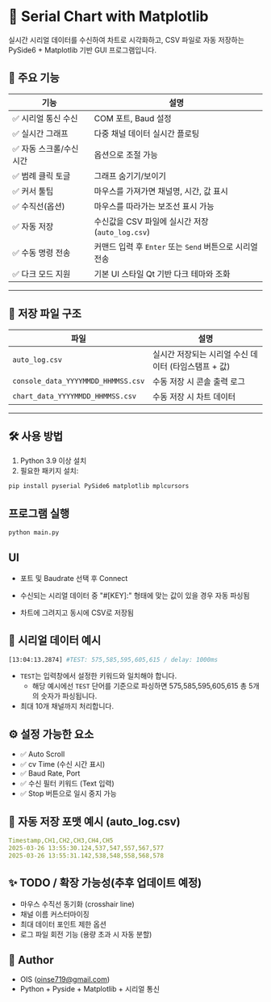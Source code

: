 # 📡 Serial Chart with Matplotlib

실시간 시리얼 데이터를 수신하여 차트로 시각화하고, CSV 파일로 자동 저장하는 PySide6 + Matplotlib 기반 GUI 프로그램입니다.



## 🚀 주요 기능

| 기능 | 설명 |
|------|------|
| ✅ 시리얼 통신 수신 | COM 포트, Baud 설정 |
| ✅ 실시간 그래프 | 다중 채널 데이터 실시간 플로팅 |
| ✅ 자동 스크롤/수신 시간 | 옵션으로 조절 가능 |
| ✅ 범례 클릭 토글 | 그래프 숨기기/보이기 |
| ✅ 커서 툴팁 | 마우스를 가져가면 채널명, 시간, 값 표시 |
| ✅ 수직선(옵션) | 마우스를 따라가는 보조선 표시 가능 |
| ✅ 자동 저장 | 수신값을 CSV 파일에 실시간 저장 (`auto_log.csv`) |
| ✅ 수동 명령 전송 | 커맨드 입력 후 `Enter` 또는 `Send` 버튼으로 시리얼 전송 |
| ✅ 다크 모드 지원 | 기본 UI 스타일 Qt 기반 다크 테마와 조화 |

---

## 📂 저장 파일 구조

| 파일 | 설명 |
|------|------|
| `auto_log.csv` | 실시간 저장되는 시리얼 수신 데이터 (타임스탬프 + 값) |
| `console_data_YYYYMMDD_HHMMSS.csv` | 수동 저장 시 콘솔 출력 로그 |
| `chart_data_YYYYMMDD_HHMMSS.csv` | 수동 저장 시 차트 데이터 |

---

## 🛠 사용 방법

1. Python 3.9 이상 설치
2. 필요한 패키지 설치:

```bash
pip install pyserial PySide6 matplotlib mplcursors
```

## 프로그램 실행
```bash
python main.py
```

## UI

- 포트 및 Baudrate 선택 후 Connect

- 수신되는 시리얼 데이터 중 "#[KEY]:" 형태에 맞는 값이 있을 경우 자동 파싱됨

- 차트에 그려지고 동시에 CSV로 저장됨

## 🧪 시리얼 데이터 예시
```bash
[13:04:13.2874] #TEST: 575,585,595,605,615 / delay: 1000ms
```
- `TEST`는 입력창에서 설정한 키워드와 일치해야 합니다.
  - 해당 예시에선 `TEST` 단어를 기준으로 파싱하면 575,585,595,605,615 총 5개의 숫자가 파싱됩니다.
- 최대 10개 채널까지 처리합니다.

## ⚙ 설정 가능한 요소
- ✅ Auto Scroll
- ✅ cv Time (수신 시간 표시)
- ✅ Baud Rate, Port
- ✅ 수신 필터 키워드 (Text 입력)
- ✅ Stop 버튼으로 일시 중지 가능

## 💾 자동 저장 포맷 예시 (auto_log.csv)
```yaml
Timestamp,CH1,CH2,CH3,CH4,CH5
2025-03-26 13:55:30.124,537,547,557,567,577
2025-03-26 13:55:31.142,538,548,558,568,578
```

## ✨ TODO / 확장 가능성(추후 업데이트 예정)
- 마우스 수직선 동기화 (crosshair line)
- 채널 이름 커스터마이징
- 최대 데이터 포인트 제한 옵션
- 로그 파일 회전 기능 (용량 초과 시 자동 분할)

## 👤 Author
- OIS (oinse719@gmail.com)
- Python + Pyside + Matplotlib + 시리얼 통신